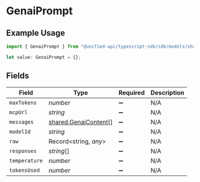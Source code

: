 # GenaiPrompt

## Example Usage

```typescript
import { GenaiPrompt } from "@unified-api/typescript-sdk/sdk/models/shared";

let value: GenaiPrompt = {};
```

## Fields

| Field                                                               | Type                                                                | Required                                                            | Description                                                         |
| ------------------------------------------------------------------- | ------------------------------------------------------------------- | ------------------------------------------------------------------- | ------------------------------------------------------------------- |
| `maxTokens`                                                         | *number*                                                            | :heavy_minus_sign:                                                  | N/A                                                                 |
| `mcpUrl`                                                            | *string*                                                            | :heavy_minus_sign:                                                  | N/A                                                                 |
| `messages`                                                          | [shared.GenaiContent](../../../sdk/models/shared/genaicontent.md)[] | :heavy_minus_sign:                                                  | N/A                                                                 |
| `modelId`                                                           | *string*                                                            | :heavy_minus_sign:                                                  | N/A                                                                 |
| `raw`                                                               | Record<string, *any*>                                               | :heavy_minus_sign:                                                  | N/A                                                                 |
| `responses`                                                         | *string*[]                                                          | :heavy_minus_sign:                                                  | N/A                                                                 |
| `temperature`                                                       | *number*                                                            | :heavy_minus_sign:                                                  | N/A                                                                 |
| `tokensUsed`                                                        | *number*                                                            | :heavy_minus_sign:                                                  | N/A                                                                 |